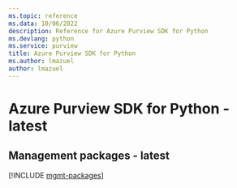 ```yaml
---
ms.topic: reference
ms.data: 10/06/2022
description: Reference for Azure Purview SDK for Python
ms.devlang: python
ms.service: purview
title: Azure Purview SDK for Python
ms.author: lmazuel
author: lmazuel
---
```

# Azure Purview SDK for Python - latest

## Management packages - latest
[!INCLUDE [mgmt-packages](purview-mgmt-index.md)]